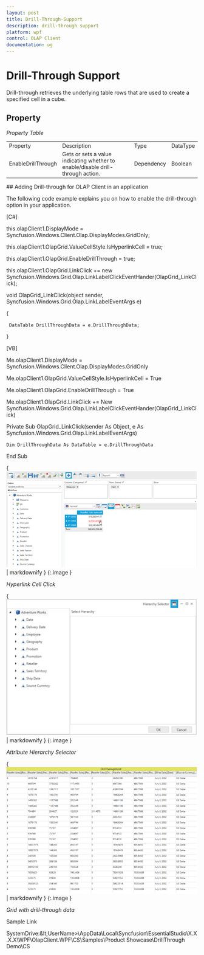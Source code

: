```yaml
---
layout: post
title: Drill-Through-Support
description: drill-through support
platform: wpf
control: OLAP Client 
documentation: ug
---
```


# Drill-Through Support

Drill-through retrieves the underlying table rows that are used to create a specified cell in a cube. 

## Property			

_Property Table_

<table>
<tr>
<td>
Property</td><td>
Description</td><td>
Type</td><td>
DataType</td></tr>
<tr>
<td>
EnableDrillThrough</td><td>
Gets or sets a value indicating whether to enable/disable drill-through action. </td><td>
Dependency</td><td>
Boolean</td></tr>
</table>
## Adding Drill-through for OLAP Client in an application

The following code example explains you on how to enable the drill-through option in your application.

[C#]



this.olapClient1.DisplayMode = Syncfusion.Windows.Client.Olap.DisplayModes.GridOnly;

this.olapClient1.OlapGrid.ValueCellStyle.IsHyperlinkCell = true;

this.olapClient1.OlapGrid.EnableDrillThrough = true;

this.olapClient1.OlapGrid.LinkClick += new Syncfusion.Windows.Grid.Olap.LinkLabelClickEventHander(OlapGrid_LinkClick);





void OlapGrid_LinkClick(object sender, Syncfusion.Windows.Grid.Olap.LinkLabelEventArgs e)

{

     DataTable DrillThroughData = e.DrillThroughData;

}



[VB]



Me.olapClient1.DisplayMode = Syncfusion.Windows.Client.Olap.DisplayModes.GridOnly

Me.olapClient1.OlapGrid.ValueCellStyle.IsHyperlinkCell = True

Me.olapClient1.OlapGrid.EnableDrillThrough = True

Me.olapClient1.OlapGrid.LinkClick += New Syncfusion.Windows.Grid.Olap.LinkLabelClickEventHander(OlapGrid_LinkClick)



Private Sub OlapGrid_LinkClick(sender As Object, e As Syncfusion.Windows.Grid.Olap.LinkLabelEventArgs)

    Dim DrillThroughData As DataTable = e.DrillThroughData

End Sub





{ ![](Drill-Through-Support_images/Drill-Through-Support_img1.png) | markdownify }
{:.image }


_Hyperlink Cell Click_

{ ![](Drill-Through-Support_images/Drill-Through-Support_img2.png) | markdownify }
{:.image }


_Attribute Hierarchy Selector_

{ ![](Drill-Through-Support_images/Drill-Through-Support_img3.png) | markdownify }
{:.image }


_Grid with drill-through data_

Sample Link

SystemDrive:\&lt;UserName&gt;\AppData\Local\Syncfusion\EssentialStudio\X.X.X.X\WPF\OlapClient.WPF\CS\Samples\Product Showcase\DrillThrough Demo\CS 

